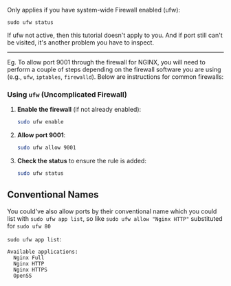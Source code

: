 
Only applies if you have system-wide Firewall enabled (ufw):

```
sudo ufw status
```

If ufw not active, then this tutorial doesn't apply to you. And if port still can't be visited, it's another problem you have to inspect.

---


Eg. To allow port 9001 through the firewall for NGINX, you will need to perform a couple of steps depending on the firewall software you are using (e.g., `ufw`, `iptables`, `firewalld`). Below are instructions for common firewalls:

### Using `ufw` (Uncomplicated Firewall)

1. **Enable the firewall** (if not already enabled):

   ```bash
   sudo ufw enable
   ```

2. **Allow port 9001**:

   ```bash
   sudo ufw allow 9001
   ```

3. **Check the status** to ensure the rule is added:

   ```bash
   sudo ufw status
   ```


## Conventional Names
You could've also allow ports by their conventional name which you could list with `sudo ufw app list`, so like `sudo ufw allow "Nginx HTTP"` substituted for `sudo ufw 80`

`sudo ufw app list`:
```
Available applications:
  Nginx Full
  Nginx HTTP
  Nginx HTTPS
  OpenSS
```
